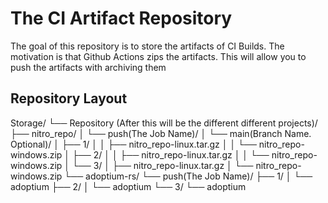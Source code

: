 # The CI Artifact Repository

The goal of this repository is to store the artifacts of CI Builds. The motivation is that Github Actions zips the artifacts. This will allow you to push the artifacts with archiving them

## Repository Layout
Storage/
└── Repository (After this will be the different different projects)/
├── nitro_repo/
│   └── push(The Job Name)/
│       └── main(Branch Name. Optional)/
│           ├── 1/
│           │   ├── nitro_repo-linux.tar.gz
│           │   └── nitro_repo-windows.zip
│           ├── 2/
│           │   ├── nitro_repo-linux.tar.gz
│           │   └── nitro_repo-windows.zip
│           └── 3/
│               ├── nitro_repo-linux.tar.gz
│               └── nitro_repo-windows.zip
└── adoptium-rs/
└── push(The Job Name)/
├── 1/
│   └── adoptium
├── 2/
│   └── adoptium
└── 3/
└── adoptium